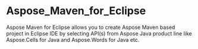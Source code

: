 # Aspose_Maven_for_Eclipse
Aspose Maven for Eclipse allows you to create Aspose Maven based project in Eclipse IDE by selecting API(s) from Aspose Java product line like Aspose.Cells for Java and Aspose.Words for Java etc. 
